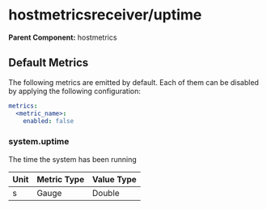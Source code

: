 [comment]: <> (Code generated by mdatagen. DO NOT EDIT.)

# hostmetricsreceiver/uptime

**Parent Component:** hostmetrics

## Default Metrics

The following metrics are emitted by default. Each of them can be disabled by applying the following configuration:

```yaml
metrics:
  <metric_name>:
    enabled: false
```

### system.uptime

The time the system has been running

| Unit | Metric Type | Value Type |
| ---- | ----------- | ---------- |
| s | Gauge | Double |
